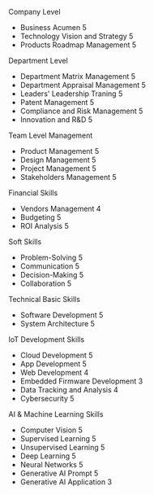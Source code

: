 Company Level
- Business Acumen 5
- Technology Vision and Strategy 5
- Products Roadmap Management 5

Department Level
- Department Matrix Management 5
- Department Appraisal Management 5
- Leaders' Leadership Traning 5
- Patent Management 5
- Compliance and Risk Management 5 
- Innovation and R&D 5

Team Level Management
- Product Management 5
- Design Management 5
- Project Management 5
- Stakeholders Management 5

Financial Skills
- Vendors Management 4
- Budgeting 5
- ROI Analysis 5

Soft Skills
- Problem-Solving 5
- Communication 5
- Decision-Making 5
- Collaboration 5

Technical Basic Skills
- Software Development 5 
- System Architecture 5



IoT Development Skills
- Cloud Development 5
- App Development 5
- Web Development 4
- Embedded Firmware Development 3
- Data Tracking and Analysis 4
- Cybersecurity 5


AI & Machine Learning Skills
- Computer Vision 5
- Supervised Learning 5
- Unsupervised Learning 5
- Deep Learning 5
- Neural Networks 5
- Generative AI Prompt 5
- Generative AI Application 3





